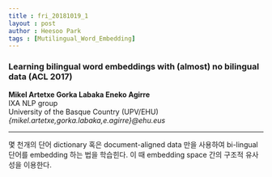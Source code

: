 ```yaml
---
title : fri_20181019_1
layout : post
author : Heesoo Park
tags : [Mutilingual_Word_Embedding]
---
```


<h3>Learning bilingual word embeddings with (almost) no bilingual data (ACL 2017)</h3>


<p>

<b>Mikel Artetxe Gorka Labaka Eneko Agirre</b><br/>
IXA NLP group<br/>
University of the Basque Country (UPV/EHU)<br/>
<em>{mikel.artetxe,gorka.labaka,e.agirre}@ehu.eus</em><br/>




</p>

<hr />
<p>
몇 천개의 단어 dictionary 혹은 document-aligned data 만을 사용하여 bi-lingual 단어를 embedding 하는 법을 학습힌다. 이 때 embedding space 간의 구조적 유사성을 이용한다.
</p>
